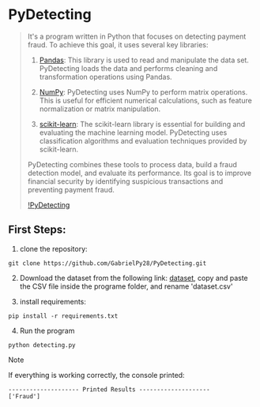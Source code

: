 # PyDetecting
> It's a program written in Python that focuses on detecting payment fraud. To achieve this goal, it uses several key libraries:
>
> 1. [Pandas](): This library is used to read and manipulate the data set. PyDetecting loads the data and performs cleaning and transformation operations using Pandas.
>
> 2. [NumPy](): PyDetecting uses NumPy to perform matrix operations. This is useful for efficient numerical calculations, such as feature normalization or matrix manipulation.
> 
> 3. [scikit-learn](): The scikit-learn library is essential for building and evaluating the machine learning model. PyDetecting uses classification algorithms and evaluation techniques provided by scikit-learn.
>
> PyDetecting combines these tools to process data, build a fraud detection model, and evaluate its performance. Its goal is to improve financial security by identifying suspicious transactions and preventing payment fraud.
>
> [!PyDetecting](https://th.bing.com/th/id/OIG1.C9txntmWwUSbMadWtIY4?w=1024&h=1024&rs=1&pid=ImgDetMain)

## First Steps:
1. clone the repository:
```
git clone https://github.com/GabrielPy28/PyDetecting.git
```

2. Download the dataset from the following link: [dataset](https://www.kaggle.com/datasets/jainilcoder/online-payment-fraud-detection), copy and paste the CSV file inside the programe folder, and rename 'dataset.csv'

3. install requirements:
```
pip install -r requirements.txt
```

4. Run the program
```
python detecting.py
```

> [!NOTE]
> If everything is working correctly, the console printed: 
> ```
> -------------------- Printed Results --------------------
> ['Fraud']
> ```
